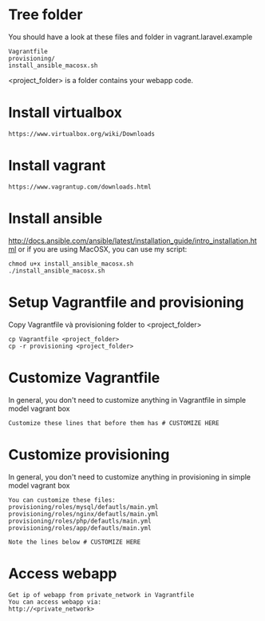 # Tree folder
You should have a look at these files and folder in vagrant.laravel.example
```
Vagrantfile
provisioning/
install_ansible_macosx.sh
```
<project_folder> is a folder contains your webapp code.

# Install virtualbox
```
https://www.virtualbox.org/wiki/Downloads
```

# Install vagrant
```
https://www.vagrantup.com/downloads.html
```

# Install ansible
http://docs.ansible.com/ansible/latest/installation_guide/intro_installation.html
or if you are using MacOSX, you can use my script:
```
chmod u+x install_ansible_macosx.sh
./install_ansible_macosx.sh
```

# Setup Vagrantfile and provisioning
Copy Vagrantfile và provisioning folder to <project_folder>
```
cp Vagrantfile <project_folder>
cp -r provisioning <project_folder>
```

# Customize Vagrantfile
In general, you don't need to customize anything in Vagrantfile in simple model vagrant box
```
Customize these lines that before them has # CUSTOMIZE HERE
```

# Customize provisioning
In general, you don't need to customize anything in provisioning in simple model vagrant box
```
You can customize these files:
provisioning/roles/mysql/defautls/main.yml
provisioning/roles/nginx/defautls/main.yml
provisioning/roles/php/defautls/main.yml
provisioning/roles/app/defautls/main.yml

Note the lines below # CUSTOMIZE HERE
```

# Access webapp
```
Get ip of webapp from private_network in Vagrantfile
You can access webapp via:
http://<private_network>
```
